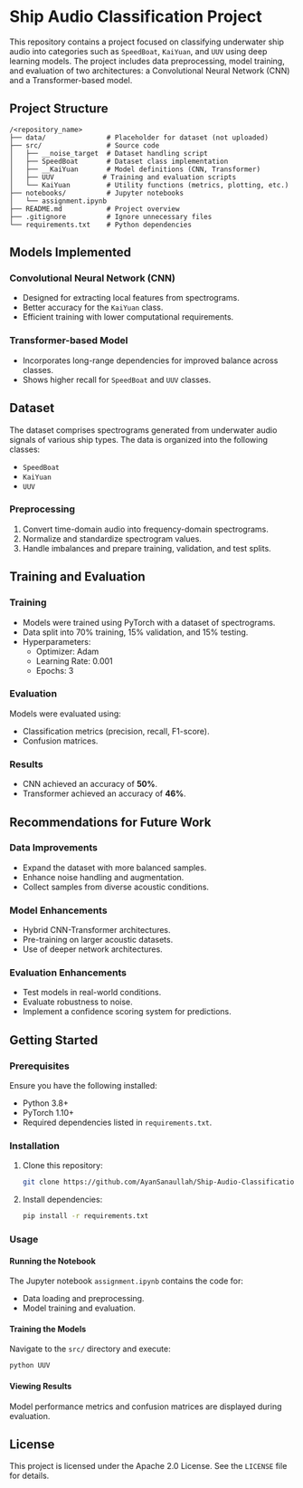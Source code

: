# Ship Audio Classification Project

This repository contains a project focused on classifying underwater ship audio into categories such as `SpeedBoat`, `KaiYuan`, and `UUV` using deep learning models. The project includes data preprocessing, model training, and evaluation of two architectures: a Convolutional Neural Network (CNN) and a Transformer-based model.

## Project Structure

```
/<repository_name>
├── data/               # Placeholder for dataset (not uploaded)
├── src/                # Source code
│   ├── __noise_target  # Dataset handling script
│   ├── SpeedBoat       # Dataset class implementation
│   ├── __KaiYuan       # Model definitions (CNN, Transformer)
│   ├── UUV            # Training and evaluation scripts
│   └── KaiYuan         # Utility functions (metrics, plotting, etc.)
├── notebooks/          # Jupyter notebooks
│   └── assignment.ipynb
├── README.md           # Project overview
├── .gitignore          # Ignore unnecessary files
└── requirements.txt    # Python dependencies
```

## Models Implemented

### Convolutional Neural Network (CNN)
- Designed for extracting local features from spectrograms.
- Better accuracy for the `KaiYuan` class.
- Efficient training with lower computational requirements.

### Transformer-based Model
- Incorporates long-range dependencies for improved balance across classes.
- Shows higher recall for `SpeedBoat` and `UUV` classes.

## Dataset
The dataset comprises spectrograms generated from underwater audio signals of various ship types. The data is organized into the following classes:

- `SpeedBoat`
- `KaiYuan`
- `UUV`

### Preprocessing
1. Convert time-domain audio into frequency-domain spectrograms.
2. Normalize and standardize spectrogram values.
3. Handle imbalances and prepare training, validation, and test splits.

## Training and Evaluation

### Training
- Models were trained using PyTorch with a dataset of spectrograms.
- Data split into 70% training, 15% validation, and 15% testing.
- Hyperparameters:
  - Optimizer: Adam
  - Learning Rate: 0.001
  - Epochs: 3

### Evaluation
Models were evaluated using:
- Classification metrics (precision, recall, F1-score).
- Confusion matrices.

### Results
- CNN achieved an accuracy of **50%**.
- Transformer achieved an accuracy of **46%**.

## Recommendations for Future Work

### Data Improvements
- Expand the dataset with more balanced samples.
- Enhance noise handling and augmentation.
- Collect samples from diverse acoustic conditions.

### Model Enhancements
- Hybrid CNN-Transformer architectures.
- Pre-training on larger acoustic datasets.
- Use of deeper network architectures.

### Evaluation Enhancements
- Test models in real-world conditions.
- Evaluate robustness to noise.
- Implement a confidence scoring system for predictions.

## Getting Started

### Prerequisites
Ensure you have the following installed:
- Python 3.8+
- PyTorch 1.10+
- Required dependencies listed in `requirements.txt`.

### Installation
1. Clone this repository:
   ```bash
   git clone https://github.com/AyanSanaullah/Ship-Audio-Classification-Project/
   ```
2. Install dependencies:
   ```bash
   pip install -r requirements.txt
   ```

### Usage

#### Running the Notebook
The Jupyter notebook `assignment.ipynb` contains the code for:
- Data loading and preprocessing.
- Model training and evaluation.

#### Training the Models
Navigate to the `src/` directory and execute:
```bash
python UUV
```

#### Viewing Results
Model performance metrics and confusion matrices are displayed during evaluation.

## License
This project is licensed under the Apache 2.0 License. See the `LICENSE` file for details.

